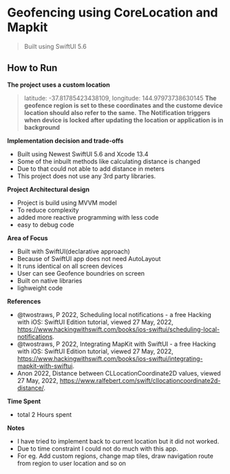 # Geofencing using CoreLocation and Mapkit
> Built using SwiftUI 5.6

## How to Run
**The project uses a custom location**
> latitude: -37.81785423438109, longitude:  144.97973738630145
**The geofence region is set to these coordinates and the custome device location should also refer to the same.**
**The Notification triggers when device is locked after updating the location or application is in background**

**Implementation decision and trade-offs**
- Built using Newest SwiftUI 5.6 and Xcode 13.4
- Some of the inbuilt methods like calculating distance is changed 
- Due to that could not able to add distance in meters
- This project does not use any 3rd party libraries. 

**Project Architectural design**
- Project is build using MVVM model
- To reduce complexity 
- added more reactive programming with less code
- easy to debug code

**Area of Focus**
- Built with SwiftUI(declarative approach) 
- Because of SwiftUI app does not need AutoLayout
- It runs identical on all screen devices
- User can see Geofence boundries on screen
- Built on native libraries
- lighweight code

**References**
- @twostraws, P 2022, Scheduling local notifications - a free Hacking with iOS: SwiftUI Edition tutorial, viewed 27 May, 2022, <https://www.hackingwithswift.com/books/ios-swiftui/scheduling-local-notifications>.
- @twostraws, P 2022, Integrating MapKit with SwiftUI - a free Hacking with iOS: SwiftUI Edition tutorial, viewed 27 May, 2022, <https://www.hackingwithswift.com/books/ios-swiftui/integrating-mapkit-with-swiftui>.
- Anon 2022, Distance between CLLocationCoordinate2D values, viewed 27 May, 2022, <https://www.ralfebert.com/swift/cllocationcoordinate2d-distance/>.


**Time Spent**
- total 2 Hours spent 

**Notes**
- I have tried to implement back to current location but it did not worked.
- Due to time constraint I could not do much with this app.
- For eg. Add custom regions, change map tiles, draw navigation route from region to user location and so on
